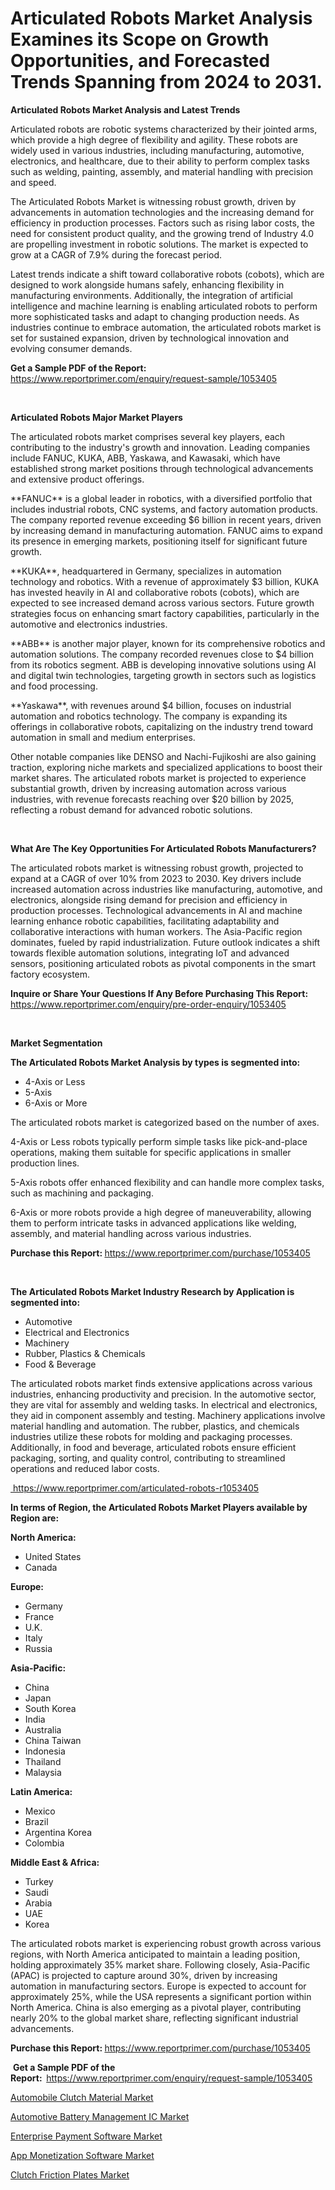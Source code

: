<p><h1>Articulated Robots Market Analysis Examines its Scope on Growth Opportunities, and Forecasted Trends Spanning from 2024 to 2031.</h1></p><p><strong>Articulated Robots Market Analysis and Latest Trends</strong></p>
<p><p>Articulated robots are robotic systems characterized by their jointed arms, which provide a high degree of flexibility and agility. These robots are widely used in various industries, including manufacturing, automotive, electronics, and healthcare, due to their ability to perform complex tasks such as welding, painting, assembly, and material handling with precision and speed.</p><p>The Articulated Robots Market is witnessing robust growth, driven by advancements in automation technologies and the increasing demand for efficiency in production processes. Factors such as rising labor costs, the need for consistent product quality, and the growing trend of Industry 4.0 are propelling investment in robotic solutions. The market is expected to grow at a CAGR of 7.9% during the forecast period. </p><p>Latest trends indicate a shift toward collaborative robots (cobots), which are designed to work alongside humans safely, enhancing flexibility in manufacturing environments. Additionally, the integration of artificial intelligence and machine learning is enabling articulated robots to perform more sophisticated tasks and adapt to changing production needs. As industries continue to embrace automation, the articulated robots market is set for sustained expansion, driven by technological innovation and evolving consumer demands.</p></p>
<p><strong>Get a Sample PDF of the Report:&nbsp;</strong> <a href="https://www.reportprimer.com/enquiry/request-sample/1053405">https://www.reportprimer.com/enquiry/request-sample/1053405</a></p>
<p>&nbsp;</p>
<p><strong>Articulated Robots Major Market Players</strong></p>
<p><p>The articulated robots market comprises several key players, each contributing to the industry's growth and innovation. Leading companies include FANUC, KUKA, ABB, Yaskawa, and Kawasaki, which have established strong market positions through technological advancements and extensive product offerings.</p><p>**FANUC** is a global leader in robotics, with a diversified portfolio that includes industrial robots, CNC systems, and factory automation products. The company reported revenue exceeding $6 billion in recent years, driven by increasing demand in manufacturing automation. FANUC aims to expand its presence in emerging markets, positioning itself for significant future growth.</p><p>**KUKA**, headquartered in Germany, specializes in automation technology and robotics. With a revenue of approximately $3 billion, KUKA has invested heavily in AI and collaborative robots (cobots), which are expected to see increased demand across various sectors. Future growth strategies focus on enhancing smart factory capabilities, particularly in the automotive and electronics industries.</p><p>**ABB** is another major player, known for its comprehensive robotics and automation solutions. The company recorded revenues close to $4 billion from its robotics segment. ABB is developing innovative solutions using AI and digital twin technologies, targeting growth in sectors such as logistics and food processing.</p><p>**Yaskawa**, with revenues around $4 billion, focuses on industrial automation and robotics technology. The company is expanding its offerings in collaborative robots, capitalizing on the industry trend toward automation in small and medium enterprises.</p><p>Other notable companies like DENSO and Nachi-Fujikoshi are also gaining traction, exploring niche markets and specialized applications to boost their market shares. The articulated robots market is projected to experience substantial growth, driven by increasing automation across various industries, with revenue forecasts reaching over $20 billion by 2025, reflecting a robust demand for advanced robotic solutions.</p></p>
<p>&nbsp;</p>
<p><strong>What Are The Key Opportunities For Articulated Robots Manufacturers?</strong></p>
<p><p>The articulated robots market is witnessing robust growth, projected to expand at a CAGR of over 10% from 2023 to 2030. Key drivers include increased automation across industries like manufacturing, automotive, and electronics, alongside rising demand for precision and efficiency in production processes. Technological advancements in AI and machine learning enhance robotic capabilities, facilitating adaptability and collaborative interactions with human workers. The Asia-Pacific region dominates, fueled by rapid industrialization. Future outlook indicates a shift towards flexible automation solutions, integrating IoT and advanced sensors, positioning articulated robots as pivotal components in the smart factory ecosystem.</p></p>
<p><strong>Inquire or Share Your Questions If Any Before Purchasing This Report:</strong> <a href="https://www.reportprimer.com/enquiry/pre-order-enquiry/1053405">https://www.reportprimer.com/enquiry/pre-order-enquiry/1053405</a></p>
<p>&nbsp;</p>
<p><strong>Market Segmentation</strong></p>
<p><strong>The Articulated Robots Market Analysis by types is segmented into:</strong></p>
<p><ul><li>4-Axis or Less</li><li>5-Axis</li><li>6-Axis or More</li></ul></p>
<p><p>The articulated robots market is categorized based on the number of axes. </p><p>4-Axis or Less robots typically perform simple tasks like pick-and-place operations, making them suitable for specific applications in smaller production lines. </p><p>5-Axis robots offer enhanced flexibility and can handle more complex tasks, such as machining and packaging. </p><p>6-Axis or more robots provide a high degree of maneuverability, allowing them to perform intricate tasks in advanced applications like welding, assembly, and material handling across various industries.</p></p>
<p><strong>Purchase this Report:&nbsp;</strong><a href="https://www.reportprimer.com/purchase/1053405">https://www.reportprimer.com/purchase/1053405</a></p>
<p>&nbsp;</p>
<p><strong>The Articulated Robots Market Industry Research by Application is segmented into:</strong></p>
<p><ul><li>Automotive</li><li>Electrical and Electronics</li><li>Machinery</li><li>Rubber, Plastics & Chemicals</li><li>Food & Beverage</li></ul></p>
<p><p>The articulated robots market finds extensive applications across various industries, enhancing productivity and precision. In the automotive sector, they are vital for assembly and welding tasks. In electrical and electronics, they aid in component assembly and testing. Machinery applications involve material handling and automation. The rubber, plastics, and chemicals industries utilize these robots for molding and packaging processes. Additionally, in food and beverage, articulated robots ensure efficient packaging, sorting, and quality control, contributing to streamlined operations and reduced labor costs.</p></p>
<p><a href="https://www.reportprimer.com/articulated-robots-r1053405">&nbsp;https://www.reportprimer.com/articulated-robots-r1053405</a></p>
<p><strong>In terms of Region, the Articulated Robots Market Players available by Region are:</strong></p>
<p>
    <p> <strong> North America: </strong>
        <ul>
            <li>United States</li>
            <li>Canada</li>
        </ul>
        </p> 
    <p> <strong> Europe: </strong>
        <ul>
            <li>Germany</li>
            <li>France</li>
            <li>U.K.</li>
            <li>Italy</li>
            <li>Russia</li>
        </ul>
        </p> 
    <p> <strong> Asia-Pacific: </strong>
        <ul>
            <li>China</li>
            <li>Japan</li>
            <li>South Korea</li>
            <li>India</li>
            <li>Australia</li>
            <li>China Taiwan</li>
            <li>Indonesia</li>
            <li>Thailand</li>
            <li>Malaysia</li>
        </ul>
        </p> 
    <p> <strong> Latin America: </strong>
        <ul>
            <li>Mexico</li>
            <li>Brazil</li>
            <li>Argentina Korea</li>
            <li>Colombia</li>
        </ul>
        </p> 
    <p> <strong> Middle East & Africa: </strong>
        <ul>
            <li>Turkey</li>
            <li>Saudi</li>
            <li>Arabia</li>
            <li>UAE</li>
            <li>Korea</li>
        </ul>
    </p>
    </p>
<p><p>The articulated robots market is experiencing robust growth across various regions, with North America anticipated to maintain a leading position, holding approximately 35% market share. Following closely, Asia-Pacific (APAC) is projected to capture around 30%, driven by increasing automation in manufacturing sectors. Europe is expected to account for approximately 25%, while the USA represents a significant portion within North America. China is also emerging as a pivotal player, contributing nearly 20% to the global market share, reflecting significant industrial advancements.</p></p>
<p><strong>Purchase this Report: </strong><a href="https://www.reportprimer.com/purchase/1053405">https://www.reportprimer.com/purchase/1053405</a></p>
<p>&nbsp;<strong>Get a Sample PDF of the Report:&nbsp;&nbsp;</strong><a href="https://www.reportprimer.com/enquiry/request-sample/1053405">https://www.reportprimer.com/enquiry/request-sample/1053405</a></p>
<p><strong></strong></p>
<p><p><a href="https://medium.com/@thuyvuongpk_30919/global-automobile-clutch-material-market-focus-on-application-end-use-industry-type-equipment-0e71dced03ea">Automobile Clutch Material Market</a></p><p><a href="https://issuu.com/reportprime-2/docs/automotive-battery-management-ic-ma_bcf620c780c835">Automotive Battery Management IC Market</a></p><p><a href="https://www.linkedin.com/pulse/future-trends-global-enterprise-payment-software-market-insights-srfjc?trackingId=j1avKg82TUSidY7Uy9RavA%3D%3D">Enterprise Payment Software Market</a></p><p><a href="https://www.linkedin.com/pulse/app-monetization-software-market-size-growth-industry-analysis-gugec?trackingId=jqqQ7KzXQem92sIOhSN%2BCg%3D%3D">App Monetization Software Market</a></p><p><a href="https://issuu.com/reportprime-2/docs/clutch-friction-plates-market-size-_c048b2b386de6b">Clutch Friction Plates Market</a></p></p>